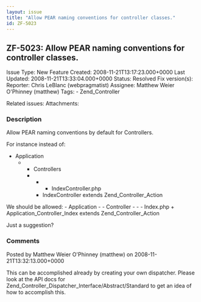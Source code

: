 ```yaml
---
layout: issue
title: "Allow PEAR naming conventions for controller classes."
id: ZF-5023
---
```


ZF-5023: Allow PEAR naming conventions for controller classes.
--------------------------------------------------------------

 Issue Type: New Feature Created: 2008-11-21T13:17:23.000+0000 Last Updated: 2008-11-21T13:33:04.000+0000 Status: Resolved Fix version(s): 
 Reporter:  Chris LeBlanc (webpragmatist)  Assignee:  Matthew Weier O'Phinney (matthew)  Tags: - Zend\_Controller
 
 Related issues: 
 Attachments: 
### Description

Allow PEAR naming conventions by default for Controllers.

For instance instead of:

- Application 
  - - Controllers
    - - - IndexController.php
      - IndexController extends Zend\_Controller\_Action

We should be allowed: - Application - - Controller - - - Index.php + Application\_Controller\_Index extends Zend\_Controller\_Action

Just a suggestion?

 

 

### Comments

Posted by Matthew Weier O'Phinney (matthew) on 2008-11-21T13:32:13.000+0000

This can be accomplished already by creating your own dispatcher. Please look at the API docs for Zend\_Controller\_Dispatcher\_Interface/Abstract/Standard to get an idea of how to accomplish this.

 

 